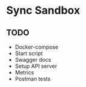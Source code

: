 # Sync Sandbox #

## TODO ##

- Docker-compose
- Start script
- Swagger docs
- Setup API server
- Metrics
- Postman tests